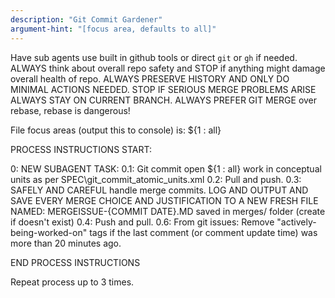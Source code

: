 ```yaml
---
description: "Git Commit Gardener"
argument-hint: "[focus area, defaults to all]"
---
```


Have sub agents use built in github tools or direct `git` or `gh` if needed.
ALWAYS think about overall repo safety and STOP if anything might damage overall health of repo.
ALWAYS PRESERVE HISTORY AND ONLY DO MINIMAL ACTIONS NEEDED.
STOP IF SERIOUS MERGE PROBLEMS ARISE
ALWAYS STAY ON CURRENT BRANCH.
ALWAYS PREFER GIT MERGE over rebase, rebase is dangerous!

File focus areas (output this to console) is: ${1 : all}

PROCESS INSTRUCTIONS START:

0: NEW SUBAGENT TASK: 
0.1: Git commit open ${1 : all} work in conceptual units as per SPEC\git_commit_atomic_units.xml
0.2: Pull and push.
0.3: SAFELY AND CAREFUL handle merge commits.
LOG AND OUTPUT AND SAVE EVERY MERGE CHOICE AND JUSTIFICATION TO A NEW FRESH FILE NAMED: MERGEISSUE-{COMMIT DATE}.MD
saved in merges/ folder (create if doesn't exist)
0.4: Push and pull.
0.6: From git issues: Remove "actively-being-worked-on" tags if the last comment (or comment update time) was more than 20 minutes ago.

END PROCESS INSTRUCTIONS

Repeat process up to 3 times.